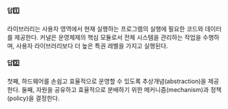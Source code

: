 #### 답1️⃣ 
라이브러리는 사용자 영역에서 현재 실행하는 프로그램의 실행에 필요한 코드와 데이터를 제공한다. 커널은 운영체제의 핵심 모듈로서 전체 시스템을 관리하는 작업을 수행하며, 사용자 라이브러리보다 더 높은 특권 레벨을 가지고 실행된다.


#### 답2️⃣ 
첫째, 하드웨어를 손쉽고 효율적으로 운영할 수 있도록 추상개념(abstraction)을 제공한다. 둘째, 자원을 공유하고 효율적으로 분배하기 위한 메커니즘(mechanism)과 정책(policy)을 결정한다.
